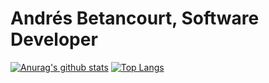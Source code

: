 # Andrés Betancourt, Software Developer

[![Anurag's github stats](https://github-readme-stats.vercel.app/api?username=AndresBetancourt-Dev&theme=calm&show_icons=true)](https://github.com/anuraghazra/github-readme-stats)
[![Top Langs](https://github-readme-stats.vercel.app/api/top-langs/?username=AndresBetancourt-Dev&theme=calm)](https://github.com/anuraghazra/github-readme-stats)


<!--
**AndresBetancourt-Dev/AndresBetancourt-Dev** is a ✨ _special_ ✨ repository because its `README.md` (this file) appears on your GitHub profile.

Here are some ideas to get you started:

- 🔭 I’m currently working on ...
- 🌱 I’m currently learning ...
- 👯 I’m looking to collaborate on ...
- 🤔 I’m looking for help with ...
- 💬 Ask me about ...
- 📫 How to reach me: ...
- 😄 Pronouns: ...
- ⚡ Fun fact: ...
-->
